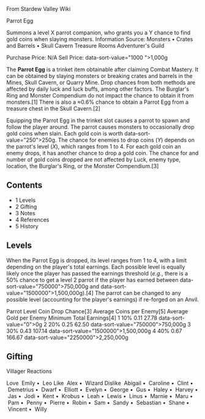 From Stardew Valley Wiki

Parrot Egg

Summons a level X parrot companion, who grants you a Y chance to find gold coins when slaying monsters. Information Source: Monsters • Crates and Barrels • Skull Cavern Treasure Rooms Adventurer's Guild

Purchase Price: N/A Sell Price: data-sort-value="1000 "&gt;1,000g

The **Parrot Egg** is a trinket item obtainable after claiming Combat Mastery. It can be obtained by slaying monsters or breaking crates and barrels in the Mines, Skull Cavern, or Quarry Mine. Drop chances from both methods are affected by daily luck and luck buffs, among other factors. The Burglar's Ring and Monster Compendium do not impact the chance to obtain it from monsters.\[1] There is also a ≈0.6% chance to obtain a Parrot Egg from a treasure chest in the Skull Cavern.\[2]

Equipping the Parrot Egg in the trinket slot causes a parrot to spawn and follow the player around. The parrot causes monsters to occasionally drop gold coins when slain. Each gold coin is worth data-sort-value="250"&gt;250g. The chance for enemies to drop coins (*Y*) depends on the parrot's level (*X*), which ranges from 1 to 4. For each gold coin an enemy drops, it has another chance to drop a gold coin. The chance for and number of gold coins dropped are not affected by Luck, enemy type, location, the Burglar's Ring, or the Monster Compendium.\[3]

## Contents

- 1 Levels
- 2 Gifting
- 3 Notes
- 4 References
- 5 History

## Levels

When the Parrot Egg is dropped, its level ranges from 1 to 4, with a limit depending on the player's total earnings. Each possible level is equally likely once the player has passed the earnings threshold (*e.g.*, there is a 50% chance to get a level 2 parrot if the player has earned between data-sort-value="750000"&gt;750,000g and data-sort-value="1500000"&gt;1,500,000g).\[4] The parrot can be changed to any possible level (accounting for the player's earnings) if re-forged on an Anvil.

Parrot Level Coin Drop Chance\[3] Average Coins per Enemy\[5] Average Gold per Enemy Minimum Total Earnings\[4] 1 10% 0.11 27.78 data-sort-value="0"&gt;0g 2 20% 0.25 62.50 data-sort-value="750000"&gt;750,000g 3 30% 0.43 107.14 data-sort-value="1500000"&gt;1,500,000g 4 40% 0.67 166.67 data-sort-value="2250000"&gt;2,250,000g

## Gifting

Villager Reactions

Love  Emily •  Leo Like  Alex •  Wizard Dislike  Abigail •  Caroline •  Clint •  Demetrius •  Dwarf •  Elliott •  Evelyn •  George •  Gus •  Haley •  Harvey •  Jas •  Jodi •  Kent •  Krobus •  Leah •  Lewis •  Linus •  Marnie •  Maru •  Pam •  Penny •  Pierre •  Robin •  Sam •  Sandy •  Sebastian •  Shane •  Vincent •  Willy